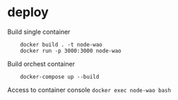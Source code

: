 # deploy

Build single container
``` 
    docker build . -t node-wao
    docker run -p 3000:3000 node-wao
```

Build orchest container

``` 
    docker-compose up --build
```

Access to container console
``` docker exec node-wao bash ```
